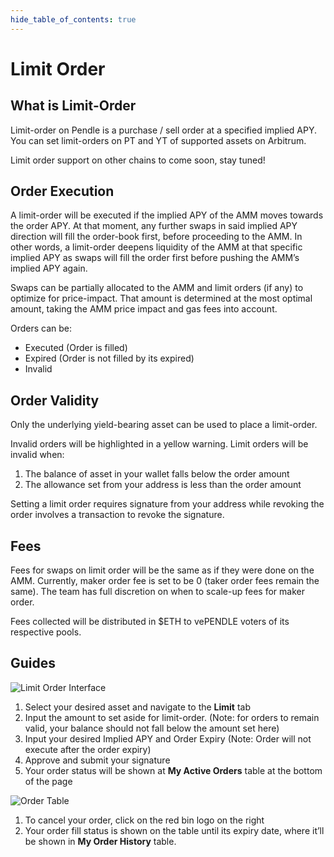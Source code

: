 ```yaml
---
hide_table_of_contents: true
---
```


# Limit Order

## What is Limit-Order

Limit-order on Pendle is a purchase / sell order at a specified implied APY. You can set limit-orders on PT and YT of supported assets on Arbitrum. 

Limit order support on other chains to come soon, stay tuned!

## Order Execution

A limit-order will be executed if the implied APY of the AMM moves towards the order APY. At that moment, any further swaps in said implied APY direction will fill the order-book first, before proceeding to the AMM. In other words, a limit-order deepens liquidity of the AMM at that specific implied APY as swaps will fill the order first before pushing the AMM’s implied APY again. 

Swaps can be partially allocated to the AMM and limit orders (if any) to optimize for price-impact. That amount is determined at the most optimal amount, taking the AMM price impact and gas fees into account.

Orders can be:
- Executed (Order is filled)
- Expired (Order is not filled by its expired)
- Invalid

## Order Validity

Only the underlying yield-bearing asset can be used to place a limit-order.

Invalid orders will be highlighted in a yellow warning. Limit orders will be invalid when:
1. The balance of asset in your wallet falls below the order amount
2. The allowance set from your address is less than the order amount

Setting a limit order requires signature from your address while revoking the order involves a transaction to revoke the signature.

## Fees

Fees for swaps on limit order will be the same as if they were done on the AMM. Currently, maker order fee is set to be 0 (taker order fees remain the same). The team has full discretion on when to scale-up fees for maker order.

Fees collected will be distributed in $ETH to vePENDLE voters of its respective pools.

## Guides

![Limit Order Interface](/img/AppGuide/limit_order.png "Limit Order Interface")
1. Select your desired asset and navigate to the **Limit** tab
2. Input the amount to set aside for limit-order. (Note: for orders to remain valid, your balance should not fall below the amount set here)
3. Input your desired Implied APY and Order Expiry (Note: Order will not execute after the order expiry)
4. Approve and submit your signature
5. Your order status will be shown at **My Active Orders** table at the bottom of the page

![Order Table](/img/AppGuide/order_table.png "Order Table")
1. To cancel your order, click on the red bin logo on the right
2. Your order fill status is shown on the table until its expiry date, where it’ll be shown in **My Order History** table.


